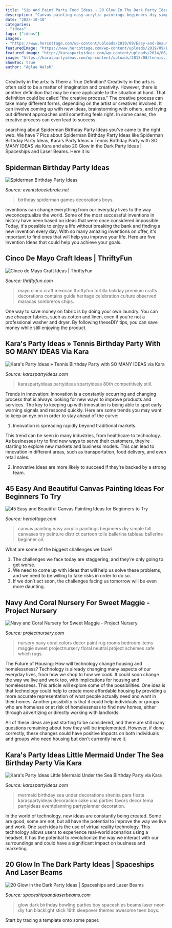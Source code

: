```yaml
---
title: "Sip And Paint Party Food Ideas ~ 20 Glow In The Dark Party Ideas"
description: "Canvas painting easy acrylic paintings beginners diy simple fall canvases try peinture district cartoon toile ballerina tableau ballerine beginner oil"
date: "2023-10-10"
categories:
- "ideas"
tags: ["ideas"]
images:
- "https://www.hercottage.com/wp-content/uploads/2019/09/Easy-and-Beautiful-Canvas-Painting-Ideas-for-Beginners-to-Try-30.jpg"
featuredImage: "https://www.hercottage.com/wp-content/uploads/2019/09/Easy-and-Beautiful-Canvas-Painting-Ideas-for-Beginners-to-Try-30.jpg"
featured_image: "http://karaspartyideas.com/wp-content/uploads/2014/06/mermaid3.jpeg"
image: "https://karaspartyideas.com/wp-content/uploads/2013/08/tennis.jpg"
ShowToc: true
author: "Aglae Walsh"
---
```



Creativity in the arts: Is There a True Definition?
Creativity in the arts is often said to be a matter of imagination and creativity. However, there is another definition that may be more applicable to the situation at hand. That definition could be called "the creative process." The creative process can take many different forms, depending on the artist or creatives involved. It can involve coming up with new ideas, brainstorming with others, and trying out different approaches until something feels right. In some cases, the creative process can even lead to success.

	

		
searching about Spiderman Birthday Party Ideas you've came to the right web. We have 7 Pics about Spiderman Birthday Party Ideas like Spiderman Birthday Party Ideas, Kara&#039;s Party Ideas » Tennis Birthday Party with SO MANY IDEAS via Kara and also 20 Glow in the Dark Party Ideas | Spaceships and Laser Beams. Here it is:
		
    
## Spiderman Birthday Party Ideas

<img loading=lazy src="https://eventstocelebrate.net/wp-content/uploads/2020/05/SPIDERMAND-PARTY-IDEAS-512x1024.jpg" onerror="this.onerror=null;this.src='https://tse1.mm.bing.net/th?id=OIP.MTooegTBXJ6QTIBnAC7BgAHaO0&amp;pid=15.1';" alt="Spiderman Birthday Party Ideas">

_Source: eventstocelebrate.net_

>birthday spiderman games decorations boys. 

	

Inventions can change everything from our everyday lives to the way weconceptualize the world. Some of the most successful inventions in history have been based on ideas that were once considered impossible. Today, it's possible to enjoy a life without breaking the bank and finding a new invention every day. With so many amazing inventions on offer, it's important to find ones that will help you improve your life. Here are five Invention Ideas that could help you achieve your goals.

    
## Cinco De Mayo Craft Ideas | ThriftyFun

<img loading=lazy src="https://img.thrfun.com/img/077/182/cinco_de_mayo_x1.jpg" onerror="this.onerror=null;this.src='https://tse2.mm.bing.net/th?id=OIP.zi3vHvoftduCXolz1dwCWgHaLJ&amp;pid=15.1';" alt="Cinco de Mayo Craft Ideas | ThriftyFun">

_Source: thriftyfun.com_

>mayo cinco craft mexican thriftyfun tortilla holiday premium crafts decorations contains guide heritage celebration culture observed maracas sombreros chips. 

	

One way to save money on fabric is by doing your own laundry. You can use cheaper fabrics, such as cotton and linen, even if you're not a professional washer and dryer. By following theseDIY tips, you can save money while still enjoying the product.

    
## Kara&#039;s Party Ideas » Tennis Birthday Party With SO MANY IDEAS Via Kara

<img loading=lazy src="https://karaspartyideas.com/wp-content/uploads/2013/08/tennis.jpg" onerror="this.onerror=null;this.src='https://tse1.mm.bing.net/th?id=OIP.6txBj8svlmnx6lRQFka-WQHaJI&amp;pid=15.1';" alt="Kara&#039;s Party Ideas » Tennis Birthday Party with SO MANY IDEAS via Kara">

_Source: karaspartyideas.com_

>karaspartyideas partyideas spartyideas 80th competitively still. 

	

Trends in innovation:
Innovation is a constantly occurring and changing process that is always looking for new ways to improve products and services. The key to keeping up with innovation is being able to spot early warning signals and respond quickly. Here are some trends you may want to keep an eye on in order to stay ahead of the curve:
1. Innovation is spreading rapidly beyond traditional markets.

This trend can be seen in many industries, from healthcare to technology. As businesses try to find new ways to serve their customers, they’re starting to explore new markets and business models. This can lead to innovation in different areas, such as transportation, food delivery, and even retail sales.

2. Innovative ideas are more likely to succeed if they're backed by a strong team.

    
## 45 Easy And Beautiful Canvas Painting Ideas For Beginners To Try

<img loading=lazy src="https://www.hercottage.com/wp-content/uploads/2019/09/Easy-and-Beautiful-Canvas-Painting-Ideas-for-Beginners-to-Try-30.jpg" onerror="this.onerror=null;this.src='https://tse4.mm.bing.net/th?id=OIP.aQE25Z7CyO2qAK2Reo2_sgHaO_&amp;pid=15.1';" alt="45 Easy and Beautiful Canvas Painting Ideas for Beginners to Try">

_Source: hercottage.com_

>canvas painting easy acrylic paintings beginners diy simple fall canvases try peinture district cartoon toile ballerina tableau ballerine beginner oil. 

	

What are some of the biggest challenges we face?
1. The challenges we face today are staggering, and they’re only going to get worse.
2. We need to come up with ideas that will help us solve these problems, and we need to be willing to take risks in order to do so.
3. If we don’t act soon, the challenges facing us tomorrow will be even more daunting.

    
## Navy And Coral Nursery For Sweet Maggie - Project Nursery

<img loading=lazy src="https://projectnursery.com/wp-content/uploads/2014/12/DSC00382.jpg" onerror="this.onerror=null;this.src='https://tse3.mm.bing.net/th?id=OIP.h25b-E7Y0KDglDQwOFZNRgHaLH&amp;pid=15.1';" alt="Navy and Coral Nursery for Sweet Maggie - Project Nursery">

_Source: projectnursery.com_

>nursery navy coral colors decor paint rug rooms bedroom items maggie sweet projectnursery floral neutral project schemes safe which rugs. 

	

The Future of Housing: How will technology change housing and homelessness?
Technology is already changing many aspects of our everyday lives, from how we shop to how we cook. It could soon change the way we live and work too, with implications for housing and homelessness. This article will explore some of the possibilities. 
One idea is that technology could help to create more affordable housing by providing a more accurate representation of what people actually need and want in their homes. Another possibility is that it could help individuals or groups who are homeless or at risk of homelessness to find new homes, either through advertizing or directly working with landlords. 

All of these ideas are just starting to be considered, and there are still many questions remaining about how they will be implemented. However, if done correctly, these changes could have positive impacts on both individuals and groups who need housing but don't currently have it.

    
## Kara&#039;s Party Ideas Little Mermaid Under The Sea Birthday Party Via Kara

<img loading=lazy src="http://karaspartyideas.com/wp-content/uploads/2014/06/mermaid3.jpeg" onerror="this.onerror=null;this.src='https://tse3.mm.bing.net/th?id=OIP.VukJOJvgucS9Uec267U1pAHaLF&amp;pid=15.1';" alt="Kara&#039;s Party Ideas Little Mermaid Under the Sea Birthday Party via Kara">

_Source: karaspartyideas.com_

>mermaid birthday sea under decorations sirenita para fiesta karaspartyideas decoracion cake una parties favors decor tema partyideas eventplanning partyplanner decoration. 

	

In the world of technology, new ideas are constantly being created. Some are good, some are not, but all have the potential to improve the way we live and work. One such idea is the use of virtual reality technology. This technology allows users to experience real-world scenarios using a headset. It has the potential to revolutionize the way we interact with our surroundings and could have a significant impact on business and marketing.

    
## 20 Glow In The Dark Party Ideas | Spaceships And Laser Beams

<img loading=lazy src="http://spaceshipsandlaserbeams.com/wp-content/uploads/2015/09/glow-in-the-dark-birthday-party-ideas-boys.jpg" onerror="this.onerror=null;this.src='https://tse1.mm.bing.net/th?id=OIP.mNxnmfNyFDxSRtMiVn0AhAHaLH&amp;pid=15.1';" alt="20 Glow in the Dark Party Ideas | Spaceships and Laser Beams">

_Source: spaceshipsandlaserbeams.com_

>glow dark birthday bowling parties boy spaceships beams laser neon diy fun blacklight stick 16th sleepover themes awesome teen boys. 

	

Start by tracing a template onto some paper.

